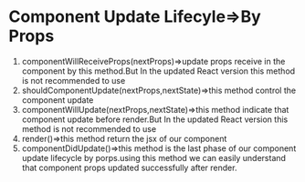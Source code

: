 <h1>Component Update Lifecyle=>By Props</h1>
<ol>
  <li>componentWillReceiveProps(nextProps)=>update props receive in the component by this method.But In the updated React version this method is not recommended to use</li>
  <li>shouldComponentUpdate(nextProps,nextState)=>this method control the component update</li>
  <li>componentWillUpdate(nextProps,nextState)=>this method indicate that component update before render.But In the updated React version this method is not recommended to use</li>
  <li>render()=>this method return the jsx of our component</li>
  <li>componentDidUpdate()=>this method is the last phase of our component update lifecycle by porps.using this method we can easily understand that component props updated successfully after render.</li>
</ol>
